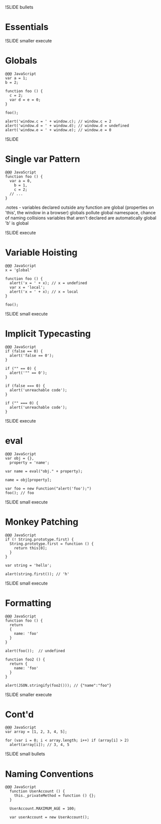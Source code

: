 !SLIDE bullets

# Essentials

!SLIDE smaller execute

# Globals

    @@@ JavaScript
    var a = 1;
    b = 2;

    function foo () {
      c = 2;
      var d = e = 0;
    }

    foo();

    alert('window.c = ' + window.c); // window.c = 2
    alert('window.d = ' + window.d); // window.d = undefined
    alert('window.e = ' + window.e); // window.e = 0

!SLIDE

# Single var Pattern

    @@@ JavaScript
    function foo () {
      var a = 0,
        b = 1,
        c = 2;
      // ...
    }

.notes - variables declared outside any function are global (properties on
  'this', the window in a browser)
 globals pollute global namespace, chance of naming collisions
 variables that aren't declared are automatically global
 'b' is global

!SLIDE execute

# Variable Hoisting

    @@@ JavaScript
    x = 'global'

    function foo () {
      alert('x = ' + x); // x = undefined
      var x = 'local';
      alert('x = ' + x); // x = local
    }

    foo();

!SLIDE small execute

# Implicit Typecasting

    @@@ JavaScript
    if (false == 0) {
      alert('false == 0');
    }

    if ("" == 0) {
      alert('"" == 0');
    }

    if (false === 0) {
      alert('unreachable code');
    }

    if ("" === 0) {
      alert('unreachable code');
    }

!SLIDE execute

# eval

    @@@ JavaScript
    var obj = {},
      property = 'name';

    var name = eval("obj." + property);

    name = obj[property];

    var foo = new Function("alert('foo');")
    foo(); // foo

!SLIDE small execute

# Monkey Patching

    @@@ JavaScript
    if (! String.prototype.first) {
      String.prototype.first = function () {
        return this[0];
      }
    }

    var string = 'hello';

    alert(string.first()); // 'h'

!SLIDE small execute

# Formatting

    @@@ JavaScript
    function foo () {
      return
      {
        name: 'foo'
      }
    }

    alert(foo());  // undefined

    function foo2 () {
      return {
        name: 'foo'
      }
    }

    alert(JSON.stringify(foo2())); // {"name":"foo"}

!SLIDE smaller execute

# Cont'd

    @@@ JavaScript
    var array = [1, 2, 3, 4, 5];

    for (var i = 0; i < array.length; i++) if (array[i] > 2)
      alert(array[i]); // 3, 4, 5

!SLIDE small bullets

# Naming Conventions

    @@@ JavaScript
      function UserAccount () {
        this._privateMethod = function () {};
      }

      UserAccount.MAXIMUM_AGE = 100;

      var userAccount = new UserAccount();
